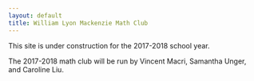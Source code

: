 ```yaml
---
layout: default
title: William Lyon Mackenzie Math Club
---
```


This site is under construction for the 2017-2018 school year.

The 2017-2018 math club will be run by Vincent Macri, Samantha Unger, and Caroline Liu.
